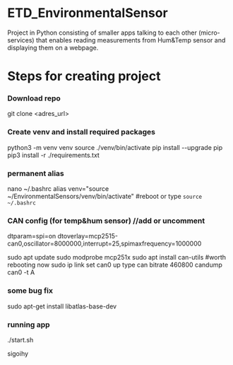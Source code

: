 # ETD_EnvironmentalSensor
Project in Python consisting of smaller apps talking to each other (micro-services) that enables reading measurements from Hum&Temp sensor and displaying them on a webpage.

# Steps for creating project
### Download repo
git clone <adres_url>

### Create venv and install required packages
python3 -m venv venv
source ./venv/bin/activate
pip install --upgrade pip
pip3 install -r ./requirements.txt

### permanent alias
nano ~/.bashrc
alias venv="source ~/EnvironmentalSensors/venv/bin/activate"
#reboot or type `source ~/.bashrc`

### CAN config (for temp&hum sensor) //add or uncomment
dtparam=spi=on
dtoverlay=mcp2515-can0,oscillator=8000000,interrupt=25,spimaxfrequency=1000000

sudo apt update
sudo modprobe mcp251x
sudo apt install can-utils   #worth rebooting now
sudo ip link set can0 up type can bitrate 460800
candump can0 -t A

### some bug fix
sudo apt-get install libatlas-base-dev

### running app
./start.sh


sigoihy